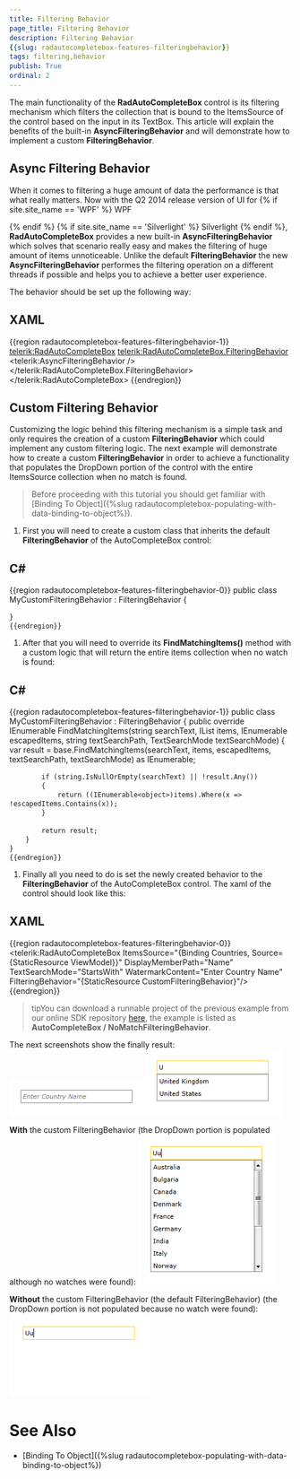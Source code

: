 ```yaml
---
title: Filtering Behavior
page_title: Filtering Behavior
description: Filtering Behavior
{{slug: radautocompletebox-features-filteringbehavior}}
tags: filtering,behavior
publish: True
ordinal: 2
---
```



The main functionality of the __RadAutoCompleteBox__ control is its filtering mechanism which filters the collection that is bound to the ItemsSource of the control
        based on the input in its TextBox. This article will explain the benefits of the built-in __AsyncFilteringBehavior__ and 
        will demonstrate how to implement a custom __FilteringBehavior__.
      

## Async Filtering Behavior

When it comes to filtering a huge amount of data the performance is that what really matters. 
          Now with the Q2 2014 release version of UI for 
  {% if site.site_name == 'WPF' %}
WPF

 {% endif %}
  {% if site.site_name == 'Silverlight' %}
Silverlight
 {% endif %}, __RadAutoCompleteBox__
          provides a new built-in __AsyncFilteringBehavior__ which solves that scenario really easy and makes the filtering of huge amount of items unnoticeable. 
          Unlike the default __FilteringBehavior__ the new __AsyncFilteringBehavior__ performes the filtering operation on a different threads
          if possible and helps you to achieve a better user experience.
        

The behavior should be set up the following way:

## XAML

{{region radautocompletebox-features-filteringbehavior-1}}
	<telerik:RadAutoCompleteBox>
		<telerik:RadAutoCompleteBox.FilteringBehavior>
			<telerik:AsyncFilteringBehavior />
		</telerik:RadAutoCompleteBox.FilteringBehavior>
	</telerik:RadAutoCompleteBox>
	{{endregion}}



## Custom Filtering Behavior

Customizing the logic behind this filtering mechanism is a simple task and only requires the creation of a custom __FilteringBehavior__
          which could implement any custom filtering logic. The next example will demonstrate how to create a custom __FilteringBehavior__ in order to achieve a functionality
          that populates the DropDown portion of the control with the entire ItemsSource collection when no match is found.
        

>Before proceeding with this tutorial you should get familiar with [Binding To Object]({%slug radautocompletebox-populating-with-data-binding-to-object%}).
          

1. First you will need to create a custom class that inherits the default __FilteringBehavior__ of the AutoCompleteBox control:
            

## C#

{{region radautocompletebox-features-filteringbehavior-0}}
	public class MyCustomFilteringBehavior : FilteringBehavior
	{
	
	}
	{{endregion}}



1. After that you will need to override its __FindMatchingItems()__ method with a custom logic that will return the entire items collection when no watch is found:
            

## C#

{{region radautocompletebox-features-filteringbehavior-1}}
	public class MyCustomFilteringBehavior : FilteringBehavior
	{
		public override IEnumerable<object> FindMatchingItems(string searchText, IList items, IEnumerable<object> escapedItems, string textSearchPath, TextSearchMode textSearchMode)
		{
			var result = base.FindMatchingItems(searchText, items, escapedItems, textSearchPath, textSearchMode) as IEnumerable<object>;
	 
			if (string.IsNullOrEmpty(searchText) || !result.Any())
			{
				return ((IEnumerable<object>)items).Where(x => !escapedItems.Contains(x));
			}
	
			return result;
		}
	}
	{{endregion}}



1. Finally all you need to do is set the newly created behavior to the __FilteringBehavior__ of the AutoCompleteBox control. The xaml of the control should look like this:
            

## XAML

{{region radautocompletebox-features-filteringbehavior-0}}
	<telerik:RadAutoCompleteBox ItemsSource="{Binding Countries, Source={StaticResource ViewModel}}"
								DisplayMemberPath="Name" 
								TextSearchMode="StartsWith"
								WatermarkContent="Enter Country Name"
								FilteringBehavior="{StaticResource CustomFilteringBehavior}"/>
	{{endregion}}



>tipYou can download a runnable project of the previous example from our online SDK repository 
            [here](https://github.com/telerik/xaml-sdk), the example is listed as __AutoCompleteBox / NoMatchFilteringBehavior__.
          

The next screenshots show the finally result:
        ![radautocompletebox-features-filteringbehavior-1](images/radautocompletebox-features-filteringbehavior-1.png)![radautocompletebox-features-filteringbehavior-2](images/radautocompletebox-features-filteringbehavior-2.png)

__With__ the custom FilteringBehavior (the DropDown portion is populated although no watches were found):
        ![radautocompletebox-features-filteringbehavior-3](images/radautocompletebox-features-filteringbehavior-3.png)

__Without__ the custom FilteringBehavior (the default FilteringBehavior) (the DropDown portion is not populated because no watch were found):
        ![radautocompletebox-features-filteringbehavior-4](images/radautocompletebox-features-filteringbehavior-4.png)

# See Also

 * [Binding To Object]({%slug radautocompletebox-populating-with-data-binding-to-object%})
